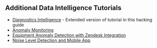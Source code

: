 ## Additional Data Intelligence Tutorials

- [Diagnostics Intelligence](http://renesas-blog.mediumone.com/s5d9-diagnostic-intelligence-quick-start/) - Extended version of  tutorial in this hacking guide
- [Anomaly Monitoring](http://renesas-blog.mediumone.com/s5d9-anomaly-monitoring-tutorial/)
- [Equipment Anomaly Detection with Zendesk Integration](http://renesas-blog.mediumone.com/s5d9-equipment-anomaly-detection-w-zendesk-integration-quick-start-guide/)
- [Noise Level Detection and Mobile App](http://renesas-blog.mediumone.com/s5d9-mobile-clap-tutorial/)